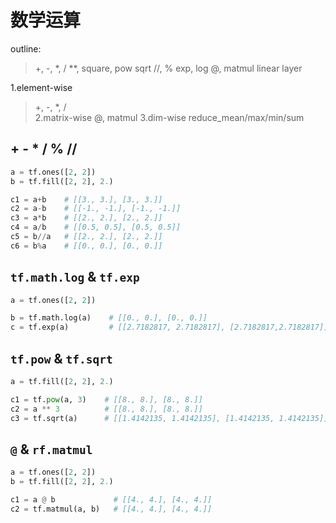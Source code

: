 # 数学运算
outline:  
> +, -, *, /
> **, square, pow
> sqrt
> //, %
> exp, log
> @, matmul
> linear layer

1.element-wise
> +, -, *, /  
2.matrix-wise
> @, matmul
3.dim-wise
> reduce_mean/max/min/sum

## + - * / % //
```python
a = tf.ones([2, 2])
b = tf.fill([2, 2], 2.)

c1 = a+b    # [[3., 3.], [3., 3.]]
c2 = a-b    # [[-1., -1.], [-1., -1.]]
c3 = a*b    # [[2., 2.], [2., 2.]]
c4 = a/b    # [[0.5, 0.5], [0.5, 0.5]]
c5 = b//a   # [[2., 2.], [2., 2.]]
c6 = b%a    # [[0., 0.], [0., 0.]]
```

## `tf.math.log` & `tf.exp`
```python
a = tf.ones([2, 2])

b = tf.math.log(a)    # [[0., 0.], [0., 0.]]
c = tf.exp(a)         # [[2.7182817, 2.7182817], [2.7182817,2.7182817]]
```

## `tf.pow` & `tf.sqrt`
```python
a = tf.fill([2, 2], 2.)

c1 = tf.pow(a, 3)    # [[8., 8.], [8., 8.]]
c2 = a ** 3          # [[8., 8.], [8., 8.]]
c3 = tf.sqrt(a)      # [[1.4142135, 1.4142135], [1.4142135, 1.4142135]]
```

## `@` & `rf.matmul`
```python
a = tf.ones([2, 2])
b = tf.fill([2, 2], 2.)

c1 = a @ b             # [[4., 4.], [4., 4.]]
c2 = tf.matmul(a, b)   # [[4., 4.], [4., 4.]]
```

